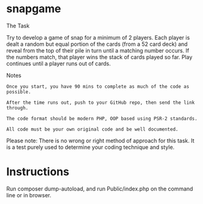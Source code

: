 # snapgame

The Task

Try to develop a game of snap for a minimum of 2 players. Each player is dealt a random but equal portion of the cards (from a 52 card deck) and reveal from the top of their pile in turn until a matching number occurs.  If the numbers match, that player wins the stack of cards played so far.  Play continues until a player runs out of cards.

Notes

    Once you start, you have 90 mins to complete as much of the code as possible.

    After the time runs out, push to your GitHub repo, then send the link through.

    The code format should be modern PHP, OOP based using PSR-2 standards.

    All code must be your own original code and be well documented.


Please note: There is no wrong or right method of approach for this task.  It is a test purely used to determine your coding technique and style.

# Instructions

Run composer dump-autoload, and run Public/index.php on the command line or in browser.